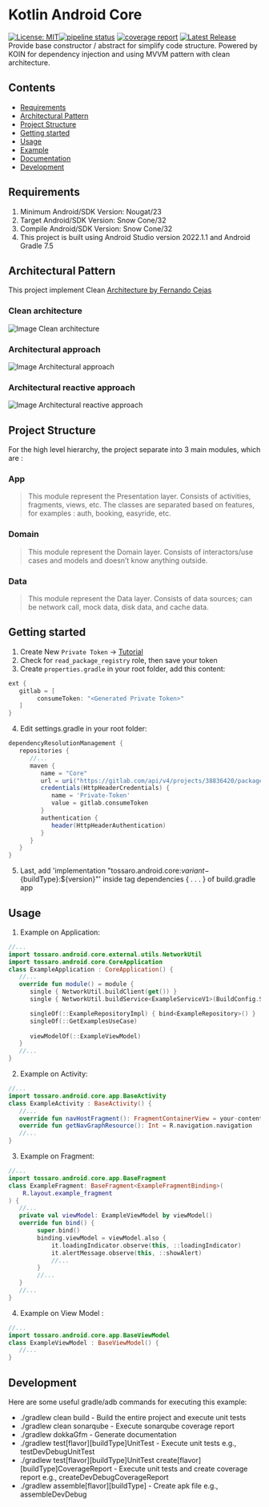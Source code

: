 # Kotlin Android Core 
[![License: MIT](https://img.shields.io/badge/License-MIT-yellow.svg)](https://opensource.org/licenses/MIT)[![pipeline status](https://gitlab.com/tossaro/kotlin-android-core/badges/develop/pipeline.svg)](https://gitlab.com/tossaro/kotlin-android-core/-/commits/develop) [![coverage report](https://gitlab.com/tossaro/kotlin-android-core/badges/development/coverage.svg)](https://gitlab.com/tossaro/kotlin-android-core/-/commits/develop) [![Latest Release](https://gitlab.com/tossaro/kotlin-android-core/-/badges/release.svg)](https://gitlab.com/tossaro/kotlin-android-core/-/releases)
Provide base constructor / abstract for simplify code structure.
Powered by KOIN for dependency injection and using MVVM pattern with clean architecture.

## Contents
- [Requirements](#requirements)
- [Architectural Pattern](#architectural-pattern)
- [Project Structure](#project-structure)
- [Getting started](#getting-started)
- [Usage](#usage)
- [Example](https://gitlab.com/tossaro/kotlin-android-core/tree/main/example)
- [Documentation](https://gitlab.com/tossaro/kotlin-android-core/tree/main/docs)
- [Development](#development)

## Requirements
1. Minimum Android/SDK Version: Nougat/23
2. Target Android/SDK Version: Snow Cone/32
3. Compile Android/SDK Version: Snow Cone/32
4. This project is built using Android Studio version 2022.1.1 and Android Gradle 7.5

## Architectural Pattern
This project implement Clean [Architecture by Fernando Cejas](https://github.com/android10/Android-CleanArchitecture)

### Clean architecture
![Image Clean architecture](/resources/clean_architecture.png)

### Architectural approach
![Image Architectural approach](/resources/clean_architecture_layers.png)

### Architectural reactive approach
![Image Architectural reactive approach](/resources/clean_architecture_layers_details.png)

## Project Structure
For the high level hierarchy, the project separate into 3 main modules, which are :

### App
> This module represent the Presentation layer. Consists of activities, fragments, views, etc. The classes are separated based on features, for examples : auth, booking, easyride, etc.

### Domain
> This module represent the Domain layer. Consists of interactors/use cases and models and doesn’t know anything outside.

### Data
> This module represent the Data layer. Consists of data sources; can be network call, mock data, disk data, and cache data.

## Getting started
1. Create New `Private Token` -> [Tutorial](https://docs.gitlab.com/ee/user/project/private_tokens/index.html)
2. Check for `read_package_registry` role, then save your token
3. Create `properties.gradle` in your root folder, add this content:
```groovy
ext {
   gitlab = [
        consumeToken: "<Generated Private Token>"
   ]
}
```
4. Edit settings.gradle in your root folder:
```groovy
dependencyResolutionManagement {
   repositories {
      //...
      maven {
         name = "Core"
         url = uri("https://gitlab.com/api/v4/projects/38836420/packages/maven")
         credentials(HttpHeaderCredentials) {
            name = 'Private-Token'
            value = gitlab.consumeToken
         }
         authentication {
            header(HttpHeaderAuthentication)
         }
      }
   }
}
```
5. Last, add 'implementation "tossaro.android.core:${variant}-${buildType}:${version}"' inside tag dependencies { . . . } of build.gradle app

## Usage
1. Example on Application:
```kotlin
//...
import tossaro.android.core.external.utils.NetworkUtil
import tossaro.android.core.CoreApplication
class ExampleApplication : CoreApplication() {
   //...
   override fun module() = module {
      single { NetworkUtil.buildClient(get()) }
      single { NetworkUtil.buildService<ExampleServiceV1>(BuildConfig.SERVER, get()) }

      singleOf(::ExampleRepositoryImpl) { bind<ExampleRepository>() }
      singleOf(::GetExamplesUseCase)
      
      viewModelOf(::ExampleViewModel)
   }
   //...
} 
```
2. Example on Activity:
```kotlin
//...
import tossaro.android.core.app.BaseActivity
class ExampleActivity : BaseActivity() {
   //...
   override fun navHostFragment(): FragmentContainerView = your-content-fragment-view-binding
   override fun getNavGraphResource(): Int = R.navigation.navigation
   //...
} 
```
3. Example on Fragment:
```kotlin
//...
import tossaro.android.core.app.BaseFragment
class ExampleFragment: BaseFragment<ExampleFragmentBinding>(
    R.layout.example_fragment
) {
   //...
   private val viewModel: ExampleViewModel by viewModel()
   override fun bind() {
        super.bind()
        binding.viewModel = viewModel.also {
            it.loadingIndicator.observe(this, ::loadingIndicator)
            it.alertMessage.observe(this, ::showAlert)
            //...
        }
        //...
   }
   //...
} 
```
4. Example on View Model :
```kotlin
//...
import tossaro.android.core.app.BaseViewModel
class ExampleViewModel : BaseViewModel() {
   //...
} 
```

## Development
Here are some useful gradle/adb commands for executing this example:

* ./gradlew clean build - Build the entire project and execute unit tests 
* ./gradlew clean sonarqube - Execute sonarqube coverage report
* ./gradlew dokkaGfm - Generate documentation
* ./gradlew test[flavor][buildType]UnitTest - Execute unit tests e.g., testDevDebugUnitTest
* ./gradlew test[flavor][buildType]UnitTest create[flavor][buildType]CoverageReport - Execute unit tests and create coverage report e.g., createDevDebugCoverageReport
* ./gradlew assemble[flavor][buildType] - Create apk file e.g., assembleDevDebug